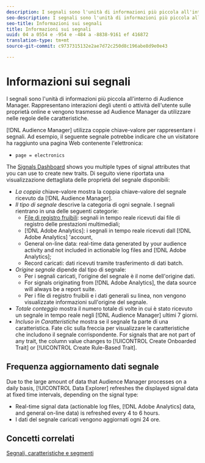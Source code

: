 ```yaml
---
description: I segnali sono l'unità di informazioni più piccola all'interno di Audience Manager. Rappresentano interazioni degli utenti o attività utente sulle proprietà online e vengono trasmesse ad Audience Manager da utilizzare nelle regole delle caratteristiche.
seo-description: I segnali sono l'unità di informazioni più piccola all'interno di Audience Manager. Rappresentano interazioni degli utenti o attività utente sulle proprietà online e vengono trasmesse ad Audience Manager da utilizzare nelle regole delle caratteristiche.
seo-title: Informazioni sui segnali
title: Informazioni sui segnali
uuid: 04 a 0554 e -954 e -484 a -8838-9161 ef 416872
translation-type: tm+mt
source-git-commit: c9737315132e2ae7d72c250d8c196abe8d9e0e43

---
```



# Informazioni sui segnali

I segnali sono l'unità di informazioni più piccola all'interno di Audience Manager. Rappresentano interazioni degli utenti o attività dell'utente sulle proprietà online e vengono trasmesse ad Audience Manager da utilizzare nelle regole delle caratteristiche.

[!DNL Audience Manager] utilizza coppie chiave-valore per rappresentare i segnali. Ad esempio, il seguente segnale potrebbe indicare che un visitatore ha raggiunto una pagina Web contenente l'elettronica:

* `page = electronics`

The [Signals Dashboard](../../features/data-explorer/data-explorer-signals-dashboard.md) shows you multiple types of signal attributes that you can use to create new traits. Di seguito viene riportata una visualizzazione dettagliata delle proprietà del segnale disponibili:

* *La coppia* chiave-valore mostra la coppia chiave-valore del segnale ricevuto da [!DNL Audience Manager].
* *Il tipo di segnale* descrive la categoria di ogni segnale. I segnali rientrano in una delle seguenti categorie:
   * [File di registro fruibili](/help/using/integration/media-data-integration/actionable-log-files.md): segnali in tempo reale ricevuti dai file di registro delle prestazioni multimediali;
   * [!DNL Adobe Analytics]: i segnali in tempo reale ricevuti dall [!DNL Adobe Analytics] 'account,
   * General on-line data: real-time data generated by your audience activity and not included in actionable log files and [!DNL Adobe Analytics];
   * Record caricati: dati ricevuti tramite trasferimento di dati batch.
* *Origine segnale* dipende dal tipo di segnale:
   * Per i segnali caricati, l'origine del segnale è il nome dell'origine dati.
   * For signals originating from [!DNL Adobe Analytics], the data source will always be a report suite.
   * Per i file di registro fruibili e i dati generali su linea, non vengono visualizzate informazioni sull'origine del segnale.
* *Totale conteggio* mostra il numero totale di volte in cui è stato ricevuto un segnale in tempo reale negli [!DNL Audience Manager] ultimi 7 giorni.
* *Incluso in Caratteristiche* mostra se il segnale fa parte di una caratteristica. Fate clic sulla freccia per visualizzare le caratteristiche che includono il segnale corrispondente. For signals that are not part of any trait, the column value changes to [!UICONTROL Create Onboarded Trait] or [!UICONTROL Create Rule-Based Trait].

## Frequenza aggiornamento dati segnale

Due to the large amount of data that Audience Manager processes on a daily basis, [!UICONTROL Data Explorer] refreshes the displayed signal data at fixed time intervals, depending on the signal type:

* Real-time signal data (actionable log files, [!DNL Adobe Analytics] data, and general on-line data) is refreshed every 4 to 6 hours.
* I dati del segnale caricati vengono aggiornati ogni 24 ore.

## Concetti correlati

[Segnali, caratteristiche e segmenti](/help/using/reference/signal-trait-segment.md)